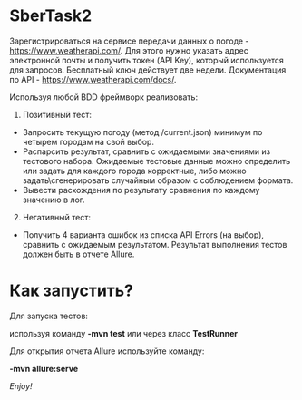 # SberTask2

Зарегистрироваться на сервисе передачи данных о погоде - https://www.weatherapi.com/. Для этого нужно указать адрес электронной почты и получить токен (API Key), который используется для запросов. Бесплатный ключ действует две недели.
Документация по API - https://www.weatherapi.com/docs/.

Используя любой BDD фреймворк реализовать:
1.	Позитивный тест: 
-	Запросить текущую погоду (метод /current.json) минимум по четырем городам на свой выбор. 
-	Распарсить результат, сравнить с ожидаемыми значениями из тестового набора. Ожидаемые тестовые данные можно определить или задать для каждого города корректные, либо можно задать\сгенерировать случайным образом с соблюдением формата. 
-	Вывести расхождения по результату сравнения по каждому значению в лог.

2.	Негативный тест:
-	Получить 4 варианта ошибок из списка API Errors (на выбор), сравнить с ожидаемым результатом.
Результат выполнения тестов должен быть в отчете Allure.


# Как запустить?
Для запуска тестов:

используя команду  **-mvn test**
или
через класс **TestRunner**

Для открытия отчета Allure используйте команду:

**-mvn allure:serve**

*Enjoy!*
